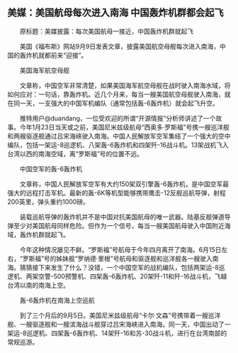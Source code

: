 ## 美媒：美国航母每次进入南海 中国轰炸机群都会起飞
　　原标题：美媒披露：每次美国航母一接近，中国轰炸机群就起飞

　　美国《福布斯》网站9月9日发表文章，披露美国航空母舰每次进入南海，中国的轰炸机就都前来“迎接”。

　　美国海军航空母舰

　　文章称，中国空军非常清楚，如果美国海军航空母舰在战时驶入南海水域，将如何应对：一句话，靠轰炸机。近几个月来，每当一艘美国航空母舰驶入南海，就在同一天，一支强大的中国军机编队（通常包括轰-6轰炸机）就会起飞升空。

　　推特用户@duandang，一位受欢迎的所谓“开源情报”分析师讲述了一个故事。今年1月23日当天或之前，美国尼米兹级航母“西奥多·罗斯福”号携一艘巡洋舰和两艘驱逐舰通过吕宋海峡驶入南海。中国人民解放军空军集结了一个强大的空中编队，包括一架运-8巡逻机、八架轰-6轰炸机和四架歼-16战斗机。13架战机飞入台湾以西的南海空域，离“罗斯福”号的位置不远。

　　中国空军的轰-6轰炸机

　　文章称，中国人民解放军空军有大约150架双引擎轰-6轰炸机，是中国空军最强大的远程打击军机。最新的轰-6K等机型能够携带鹰击-12反舰巡航导弹，射程200英里，弹头重约1000磅。

　　装载巡航导弹的轰炸机并不是中国对抗美国航母的唯一武器。陆基反舰弹道导弹至少对美国航母同样危险。但作为一个信号，每当一艘美国航母驶入中国附近海域，轰炸机群就起飞。

　　今年这种情况屡见不鲜。“罗斯福”号航母于今年四月离开了南海。6月15日左右，“罗斯福”号的姊妹舰“罗纳德·里根”号航母和驱逐舰和巡洋舰各一艘驶入南海。猜猜接下来发生了什么？没错，一个中国空军的战机编队，包括两架运-8巡逻机、两架空警-500预警机、四架轰-6轰炸机、20架歼-11和歼-16战斗机，飞越台湾以南的南海上空。

　　轰-6轰炸机在南海上空巡航

　　到了三个月后的9月5日。美国尼米兹级航母“卡尔·文森”号携带着一艘巡洋舰、一艘驱逐舰和一艘滨海战斗舰穿过吕宋海峡进入南海。同一天，中国出动了一架运-8巡逻机、四架轰-6轰炸机、14架歼-16和苏-30战斗机，进行在台湾南部的常规巡游。

